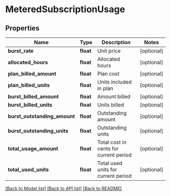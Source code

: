 # MeteredSubscriptionUsage



## Properties
Name | Type | Description | Notes
------------ | ------------- | ------------- | -------------
**burst_rate** | **float** | Unit price | [optional] 
**allocated_hours** | **float** | Allocated hours | [optional] 
**plan_billed_amount** | **float** | Plan cost | [optional] 
**plan_billed_units** | **float** | Units included in plan | [optional] 
**burst_billed_amount** | **float** | Amount billed | [optional] 
**burst_billed_units** | **float** | Units billed | [optional] 
**burst_outstanding_amount** | **float** | Outstanding amount | [optional] 
**burst_outstanding_units** | **float** | Outstanding units | [optional] 
**total_usage_amount** | **float** | Total cost in cents for current period | [optional] 
**total_used_units** | **float** | Total used units for current period | [optional] 

[[Back to Model list]](../README.md#documentation-for-models) [[Back to API list]](../README.md#documentation-for-api-endpoints) [[Back to README]](../README.md)


